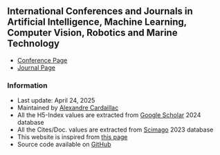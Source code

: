 ## International Conferences and Journals in Artificial Intelligence, Machine Learning, Computer Vision, Robotics and Marine Technology
* [Conference Page](https://alexcardaillac.github.io/top_conferences/conferences.html)
* [Journal Page](https://alexcardaillac.github.io/top_conferences/journals.html)

### Information
* Last update: April 24, 2025
* Maintained by [Alexandre Cardaillac](https://www.sydney.edu.au/engineering/about/our-people/academic-staff/alexandre-cardaillac.html)
* All the H5-Index values are extracted from [Google Scholar](https://scholar.google.com/citations?view_op=top_venues&hl=en) 2024 database
* All the Cites/Doc. values are extracted from [Scimago](https://www.scimagojr.com/) 2023 database
* This website is inspired from [this page](https://jackietseng.github.io/conference_call_for_paper/conferences.html)
* Source code available on [GitHub](https://github.com/AlexCardaillac/top_conferences)